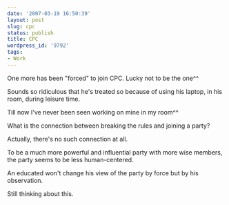 ```yaml
---
date: '2007-03-19 16:50:39'
layout: post
slug: cpc
status: publish
title: CPC
wordpress_id: '9792'
tags:
- Work
---
```


One more has been "forced" to join CPC. Lucky not to be the one^^


Sounds so ridiculous that he's treated so because of using his laptop, in his room, during leisure time.


Till now I've never been seen working on mine in my room^^


What is the connection between breaking the rules and joining a party?


Actually, there's no such connection at all.


To be a much more powerful and influential party with more wise members, the party seems to be less human-centered.


An educated won't change his view of the party by force but by his observation.


Still thinking about this.
